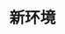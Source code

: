 ---
title: "新环境"
image: "2F3096C7-9FE5-4EBE-A5F9-5CB281E6CC0E_1_105_c.png"
style:
    background: "#ffb900"
    color: "#fff"
---
